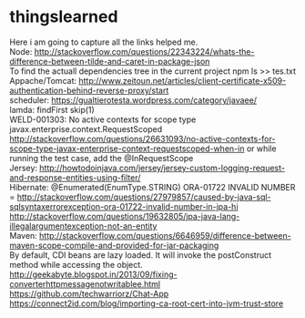 # thingslearned
Here i am going to capture all the links helped me.
<br>
Node:
http://stackoverflow.com/questions/22343224/whats-the-difference-between-tilde-and-caret-in-package-json
<br>
To find the actuall dependencies tree in the current project
npm ls >> tes.txt
<br>
Appache/Tomcat:
http://www.zeitoun.net/articles/client-certificate-x509-authentication-behind-reverse-proxy/start
<br>
scheduler:
https://gualtierotesta.wordpress.com/category/javaee/
<br>
lamda:
findFirst
skip(1)
<br>
WELD-001303: No active contexts for scope type javax.enterprise.context.RequestScoped
http://stackoverflow.com/questions/26631093/no-active-contexts-for-scope-type-javax-enterprise-context-requestscoped-when-in
or 
while running the test case,
add the @InRequestScope
<br>
Jersey:
http://howtodoinjava.com/jersey/jersey-custom-logging-request-and-response-entities-using-filter/
<br>
Hibernate:
@Enumerated(EnumType.STRING) ORA-01722 INVALID NUMBER = http://stackoverflow.com/questions/27979857/caused-by-java-sql-sqlsyntaxerrorexception-ora-01722-invalid-number-in-jpa-hi
<br>
http://stackoverflow.com/questions/19632805/jpa-java-lang-illegalargumentexception-not-an-entity
<br>
Maven:
http://stackoverflow.com/questions/6646959/difference-between-maven-scope-compile-and-provided-for-jar-packaging
<br>
By default, CDI beans are lazy loaded. It will invoke the postConstruct method while accessing the object.
<br>
http://geekabyte.blogspot.in/2013/09/fixing-converterhttpmessagenotwritablee.html
<br>
https://github.com/techwarriorz/Chat-App
<br>
https://connect2id.com/blog/importing-ca-root-cert-into-jvm-trust-store
<br>
